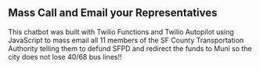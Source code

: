 ## Mass Call and Email your Representatives
This chatbot was built with Twilio Functions and Twilio Autopilot using JavaScript to mass email all 11 members of the SF County Transportation Authority telling them to defund SFPD and redirect the funds to Muni so the city does not lose 40/68 bus lines!!

